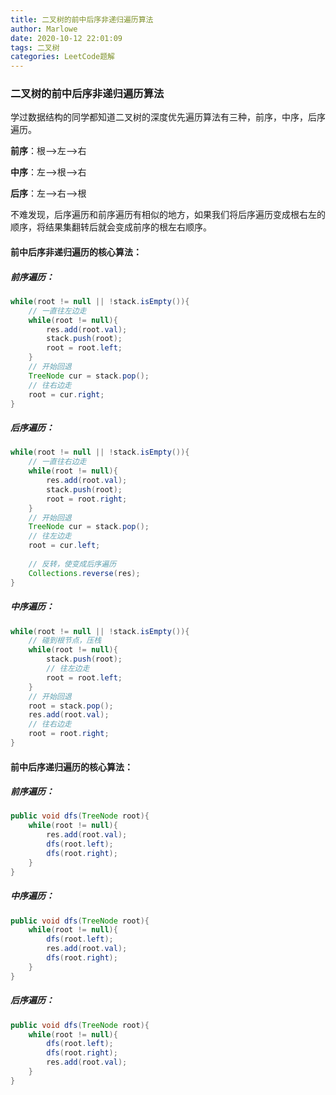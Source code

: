 ```yaml
---
title: 二叉树的前中后序非递归遍历算法
author: Marlowe
date: 2020-10-12 22:01:09
tags: 二叉树
categories: LeetCode题解
---
```


### 二叉树的前中后序非递归遍历算法

学过数据结构的同学都知道二叉树的深度优先遍历算法有三种，前序，中序，后序遍历。

**前序**：根-->左-->右

**中序**：左-->根-->右

**后序**：左-->右-->根

不难发现，后序遍历和前序遍历有相似的地方，如果我们将后序遍历变成根右左的顺序，将结果集翻转后就会变成前序的根左右顺序。

#### 前中后序非递归遍历的核心算法：

##### 前序遍历：

```java
while(root != null || !stack.isEmpty()){
    // 一直往左边走
    while(root != null){
        res.add(root.val);
        stack.push(root);
        root = root.left;
	}
    // 开始回退
    TreeNode cur = stack.pop();
    // 往右边走
    root = cur.right;
}
```

##### 后序遍历：

```java
while(root != null || !stack.isEmpty()){
    // 一直往右边走
    while(root != null){
        res.add(root.val);
        stack.push(root);
        root = root.right;
	}
    // 开始回退
    TreeNode cur = stack.pop();
    // 往左边走
    root = cur.left;
    
    // 反转，使变成后序遍历
    Collections.reverse(res);
}
```

##### 中序遍历：

```java
while(root != null || !stack.isEmpty()){
    // 碰到根节点，压栈
    while(root != null){
        stack.push(root);
        // 往左边走
        root = root.left;
	}
    // 开始回退
    root = stack.pop();
    res.add(root.val);
    // 往右边走
    root = root.right;
}
```

#### 前中后序递归遍历的核心算法：

##### 前序遍历：

```java
public void dfs(TreeNode root){
    while(root != null){
        res.add(root.val);
        dfs(root.left);
        dfs(root.right);
	}
}
```

##### 中序遍历：

```java
public void dfs(TreeNode root){
    while(root != null){
        dfs(root.left);
        res.add(root.val);
        dfs(root.right);
	}
}
```

##### 后序遍历：

```java
public void dfs(TreeNode root){
    while(root != null){
        dfs(root.left);
        dfs(root.right);
        res.add(root.val);
	}
}
```




